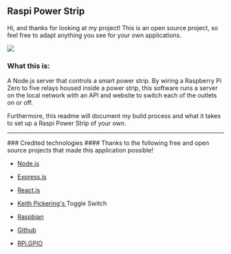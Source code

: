 ## Raspi Power Strip

Hi, and thanks for looking at my project! This is an open source project, so feel free to adapt anything you see for your own applications.


<img src="http://i.imgur.com/rFQqPcX.png?1"/>

### What this is: 
A Node.js server that controls a smart power strip. By wiring a Raspberry Pi Zero to five relays housed inside a power strip, this software runs a server on the local network with an API and website to switch each of the outlets on or off. 

Furthermore, this readme will document my build process and what it takes to set up a Raspi Power Strip of your own. 

<hr>
### Credited technologies
#### Thanks to the following free and open source projects that made this application possible!

* <a href="https://nodejs.org/en/">Node.js</a>
* <a href="http://expressjs.com/">Express.js</a>
* <a href="https://facebook.github.io/react/index.html">React.js</a>

* <a href="https://codepen.io/keithpickering/">Keith Pickering's </a> Toggle Switch

* <a href="https://www.raspbian.org/">Raspbian</a>
* <a href="https://github.com/">Github</a>

* <a href="https://pypi.python.org/pypi/RPi.GPIO">RPi.GPIO</a>
